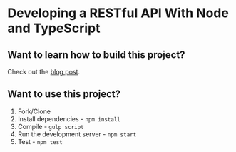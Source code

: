 # Developing a RESTful API With Node and TypeScript

## Want to learn how to build this project?

Check out the [blog post](http://mherman.org/blog/2016/11/05/developing-a-restful-api-with-node-and-typescript/#.WB3zyeErJE4).

## Want to use this project?

1. Fork/Clone
1. Install dependencies - `npm install`
1. Compile - `gulp script`
1. Run the development server - `npm start`
1. Test - `npm test`
